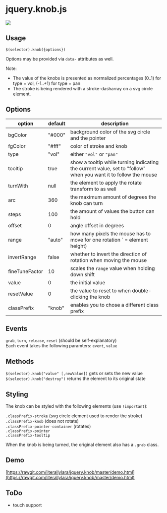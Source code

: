 jquery.knob.js
=============

![](https://i.imgur.com/ct8i6w4.gif)

## Usage

`$(selector).knob({options})`

Options may be provided via `data-` attributes as well.  

Note:
* The value of the knobs is presented as normalized percentages (0..1) for type = vol, (-1..+1) for type = pan  
* The stroke is being rendered with a stroke-dasharray on a svg circle element.

## Options

| option           | default  | description |
| ---------------- | -------- | ----------- |
| bgColor        | "#000" | background color of the svg circle and the pointer
| fgColor        | "#fff" | color of stroke and knob
| type           | "vol"  | either `"vol"` or `"pan"` |
| tooltip        | true   | show a tooltip while turning indicating the current value, set to "follow" when you want it to follow the mouse
| turnWith       | null   | the element to apply the rotate transform to as well
| arc            | 360    | the maximum amount of degrees the knob can turn |
| steps          | 100    | the amount of values the button can hold |
| offset         | 0      | angle offset in degrees |
| range          | "auto" | how many pixels the mouse has to move for one rotation ` = element height) |
| invertRange    | false  | whether to invert the direction of rotation when moving the mouse |
| fineTuneFactor | 10     | scales the `range` value when holding down shift
| value          | 0      | the initial value |
| resetValue     | 0      | the value to reset to when double-clicking the knob |
| classPrefix    | "knob" | enables you to chose a different class prefix |

## Events

`grab`, `turn`, `release`, `reset` (should be self-explanatory)  
Each event takes the following paramters: `event`, `value`

## Methods

`$(selector).knob("value" [,newValue])` gets or sets the new value  
`$(selector).knob("destroy")` returns the element to its original state

## Styling

The knob can be styled with the following elements (use `!important`):

`.classPrefix-stroke` (svg circle element used to render the stroke)  
`.classPrefix-knob` (does not rotate)  
`.classPrefix-pointer-container` (rotates)  
`.classPrefix-pointer`  
`.classPrefix-tooltip`

When the knob is being turned, the original element also has a `.grab` class.

## Demo

[https://rawgit.com/literallylara/jquery.knob/master/demo.html](https://rawgit.com/literallylara/jquery.knob/master/demo.html)

## ToDo

* touch support
